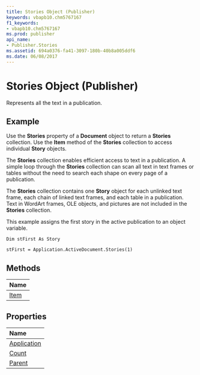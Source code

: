 ```yaml
---
title: Stories Object (Publisher)
keywords: vbapb10.chm5767167
f1_keywords:
- vbapb10.chm5767167
ms.prod: publisher
api_name:
- Publisher.Stories
ms.assetid: 694a0376-fa41-3097-180b-40b8a005ddf6
ms.date: 06/08/2017
---
```



# Stories Object (Publisher)

Represents all the text in a publication.
 


## Example

Use the  **Stories** property of a **Document** object to return a **Stories** collection. Use the **Item** method of the **Stories** collection to access individual **Story** objects.
 

 

 

 
The  **Stories** collection enables efficient access to text in a publication. A simple loop through the **Stories** collection can scan all text in text frames or tables without the need to search each shape on every page of a publication.
 

 

 

 
The  **Stories** collection contains one **Story** object for each unlinked text frame, each chain of linked text frames, and each table in a publication. Text in WordArt frames, OLE objects, and pictures are not included in the **Stories** collection.
 

 

 

 
This example assigns the first story in the active publication to an object variable.
 

 



```
Dim stFirst As Story 
 
stFirst = Application.ActiveDocument.Stories(1)
```


## Methods



|**Name**|
|:-----|
|[Item](Publisher.Stories.Item.md)|

## Properties



|**Name**|
|:-----|
|[Application](Publisher.Stories.Application.md)|
|[Count](Publisher.Stories.Count.md)|
|[Parent](Publisher.Stories.Parent.md)|

